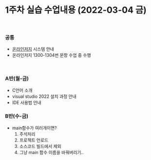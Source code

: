 # 1주차 실습 수업내용 (2022-03-04 금)

<br>  

### 공통
- [온라인저지](http://eseoj.inu.ac.kr/JudgeOnline/) 시스템 안내
- 온라인저지 1300-1304번 문항 수업 중 수행

<br>  

### A반(월-금)
- C언어 소개
- visual studio 2022 설치 과정 안내
- IDE 사용법 안내


### B반(수-금)
- main함수가 여러개이면?  
  1. 주석처리
  2. 프로젝트 언로드
  3. 소스코드 빌드에서 제외
  4. 그냥 main 함수 이름을 바꿔버리기..
